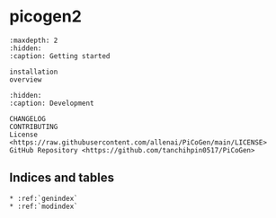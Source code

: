 # **picogen2**

```{toctree}
:maxdepth: 2
:hidden:
:caption: Getting started

installation
overview
```

```{toctree}
:hidden:
:caption: Development

CHANGELOG
CONTRIBUTING
License <https://raw.githubusercontent.com/allenai/PiCoGen/main/LICENSE>
GitHub Repository <https://github.com/tanchihpin0517/PiCoGen>
```

## Indices and tables

```{eval-rst}
* :ref:`genindex`
* :ref:`modindex`
```
